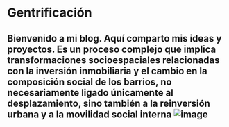 # Gentrificación

Bienvenido a mi blog. Aquí comparto mis ideas y proyectos. 
Es un proceso complejo que implica transformaciones socioespaciales relacionadas con la inversión inmobiliaria y el cambio en la composición social de los barrios, no necesariamente ligado únicamente al desplazamiento, sino también a la reinversión urbana y a la movilidad social interna
![image](https://github.com/user-attachments/assets/b338bbb0-5d43-47ff-8f36-6bde82a97bf9)
---

